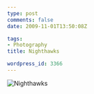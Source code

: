 ```yaml
---
type: post
comments: false
date: 2009-11-01T13:50:08Z

tags:
- Photography
title: Nighthawks

wordpress_id: 3366
---
```


![Nighthawks](http://local.wordpress/wp-content/uploads/2009/11/1161677560_f9b94c7ad0_o1.jpg)
